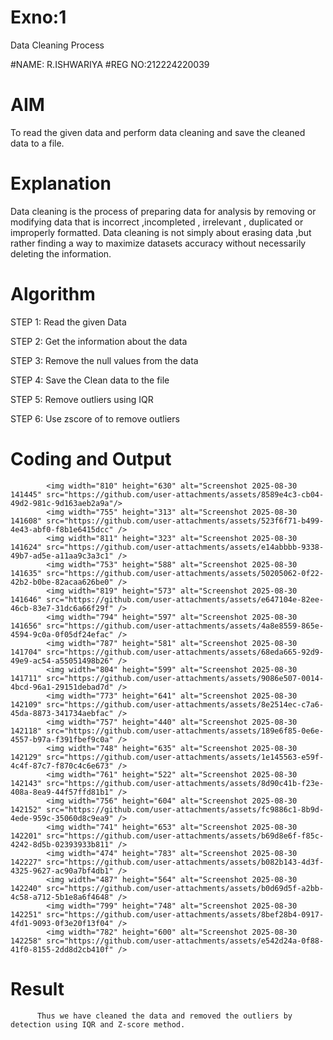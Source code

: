 # Exno:1
Data Cleaning Process

#NAME: R.ISHWARIYA
#REG NO:212224220039

# AIM
To read the given data and perform data cleaning and save the cleaned data to a file.

# Explanation
Data cleaning is the process of preparing data for analysis by removing or modifying data that is incorrect ,incompleted , irrelevant , duplicated or improperly formatted. Data cleaning is not simply about erasing data ,but rather finding a way to maximize datasets accuracy without necessarily deleting the information.

# Algorithm
STEP 1: Read the given Data

STEP 2: Get the information about the data

STEP 3: Remove the null values from the data

STEP 4: Save the Clean data to the file

STEP 5: Remove outliers using IQR

STEP 6: Use zscore of to remove outliers

# Coding and Output
            <img width="810" height="630" alt="Screenshot 2025-08-30 141445" src="https://github.com/user-attachments/assets/8589e4c3-cb04-49d2-981c-9d163aeb2a9a"/> 
            <img width="755" height="313" alt="Screenshot 2025-08-30 141608" src="https://github.com/user-attachments/assets/523f6f71-b499-4e43-abf0-f8b1e6415dcc" />
            <img width="811" height="323" alt="Screenshot 2025-08-30 141624" src="https://github.com/user-attachments/assets/e14abbbb-9338-49b7-ad5e-a11aa9c3a3c1" />
            <img width="753" height="588" alt="Screenshot 2025-08-30 141635" src="https://github.com/user-attachments/assets/50205062-0f22-42b2-b0be-82acaa626be0" />
            <img width="819" height="573" alt="Screenshot 2025-08-30 141646" src="https://github.com/user-attachments/assets/e647104e-82ee-46cb-83e7-31dc6a66f29f" />
            <img width="794" height="597" alt="Screenshot 2025-08-30 141656" src="https://github.com/user-attachments/assets/4a8e8559-865e-4594-9c0a-0f05df24efac" />
            <img width="787" height="581" alt="Screenshot 2025-08-30 141704" src="https://github.com/user-attachments/assets/68eda665-92d9-49e9-ac54-a55051498b26" />
            <img width="804" height="599" alt="Screenshot 2025-08-30 141711" src="https://github.com/user-attachments/assets/9086e507-0014-4bcd-96a1-29151debad7d" />
            <img width="773" height="641" alt="Screenshot 2025-08-30 142109" src="https://github.com/user-attachments/assets/8e2514ec-c7a6-45da-8873-341734aebfac" />
            <img width="757" height="440" alt="Screenshot 2025-08-30 142118" src="https://github.com/user-attachments/assets/189e6f85-0e6e-4557-b97a-f391fbef9c0a" />
            <img width="748" height="635" alt="Screenshot 2025-08-30 142129" src="https://github.com/user-attachments/assets/1e145563-e59f-4c4f-87c7-f870c4c6e673" />
            <img width="761" height="522" alt="Screenshot 2025-08-30 142143" src="https://github.com/user-attachments/assets/8d90c41b-f23e-408a-8ea9-44f57ffd81b1" />
            <img width="756" height="604" alt="Screenshot 2025-08-30 142152" src="https://github.com/user-attachments/assets/fc9886c1-8b9d-4ede-959c-35060d8c9ea9" />
            <img width="741" height="653" alt="Screenshot 2025-08-30 142201" src="https://github.com/user-attachments/assets/b69d8e6f-f85c-4242-8d5b-02393933b811" />
            <img width="474" height="783" alt="Screenshot 2025-08-30 142227" src="https://github.com/user-attachments/assets/b082b143-4d3f-4325-9627-ac90a7bf4db1" />
            <img width="487" height="564" alt="Screenshot 2025-08-30 142240" src="https://github.com/user-attachments/assets/b0d69d5f-a2bb-4c58-a712-5b1e8a6f4648" />
            <img width="799" height="748" alt="Screenshot 2025-08-30 142251" src="https://github.com/user-attachments/assets/8bef28b4-0917-4fd1-9093-0f3e20f13f04" />
            <img width="782" height="600" alt="Screenshot 2025-08-30 142258" src="https://github.com/user-attachments/assets/e542d24a-0f88-41f0-8155-2dd8d2cb410f" />


# Result
          Thus we have cleaned the data and removed the outliers by detection using IQR and Z-score method.



